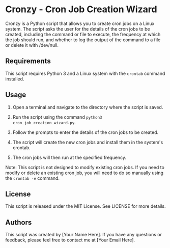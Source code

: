 
# Cronzy - Cron Job Creation Wizard

Cronzy is a Python script that allows you to create cron jobs on a Linux system. The script asks the user for the details of the cron jobs to be created, including the command or file to execute, the frequency at which the job should run, and whether to log the output of the command to a file or delete it with /dev/null.

## Requirements

This script requires Python 3 and a Linux system with the `crontab` command installed.

## Usage

1. Open a terminal and navigate to the directory where the script is saved.

2. Run the script using the command `python3 cron_job_creation_wizard.py`.

3. Follow the prompts to enter the details of the cron jobs to be created.

4. The script will create the new cron jobs and install them in the system's crontab.

5. The cron jobs will then run at the specified frequency.

Note: This script is not designed to modify existing cron jobs. If you need to modify or delete an existing cron job, you will need to do so manually using the `crontab -e` command.

## License

This script is released under the MIT License. See LICENSE for more details.

## Authors

This script was created by [Your Name Here]. If you have any questions or feedback, please feel free to contact me at [Your Email Here].
